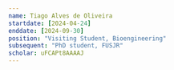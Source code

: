 ```yaml
---
name: Tiago Alves de Oliveira
startdate: [2024-04-24]
enddate: [2024-09-30]
position: "Visiting Student, Bioengineering"
subsequent: "PhD student, FUSJR"
scholar: uFCAPt8AAAAJ
---
```


